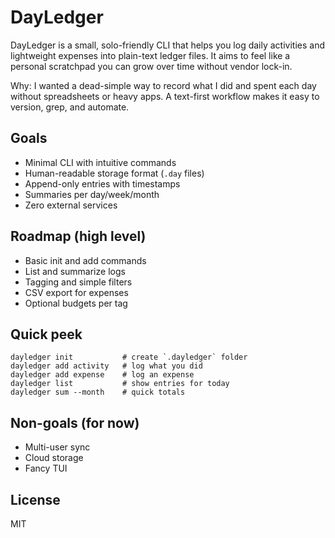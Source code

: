 # DayLedger

DayLedger is a small, solo-friendly CLI that helps you log daily activities and lightweight expenses into plain-text ledger files. It aims to feel like a personal scratchpad you can grow over time without vendor lock-in.

Why: I wanted a dead-simple way to record what I did and spent each day without spreadsheets or heavy apps. A text-first workflow makes it easy to version, grep, and automate.

## Goals
- Minimal CLI with intuitive commands
- Human-readable storage format (`.day` files)
- Append-only entries with timestamps
- Summaries per day/week/month
- Zero external services

## Roadmap (high level)
- Basic init and add commands
- List and summarize logs
- Tagging and simple filters
- CSV export for expenses
- Optional budgets per tag

## Quick peek
```
dayledger init           # create `.dayledger` folder
dayledger add activity   # log what you did
dayledger add expense    # log an expense
dayledger list           # show entries for today
dayledger sum --month    # quick totals
```

## Non-goals (for now)
- Multi-user sync
- Cloud storage
- Fancy TUI

## License
MIT

